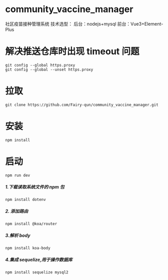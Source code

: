 # community_vaccine_manager

社区疫苗接种管理系统
技术选型：
后台：nodejs+mysql
前台：Vue3+Element-Plus

# 解决推送仓库时出现 timeout 问题

```
git config --global https.proxy
git config --global --unset https.proxy
```

# 拉取

```
git clone https://github.com/Fairy-qun/community_vaccine_manager.git
```

# 安装

```
npm install
```

# 启动

```
npm run dev
```

##### 1.下载读取系统文件的 npm 包

```node
npm install dotenv
```

##### 2. 添加路由

```
npm install @koa/router
```

##### 3.解析 body

```
npm install koa-body
```

##### 4.集成 sequelize,用于操作数据库

```
npm install sequelize mysql2
```

